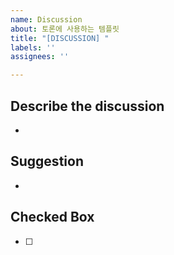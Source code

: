 ```yaml
---
name: Discussion
about: 토론에 사용하는 템플릿
title: "[DISCUSSION] "
labels: ''
assignees: ''

---
```


## Describe the discussion
-

## Suggestion
-

## Checked Box
- [ ] 

